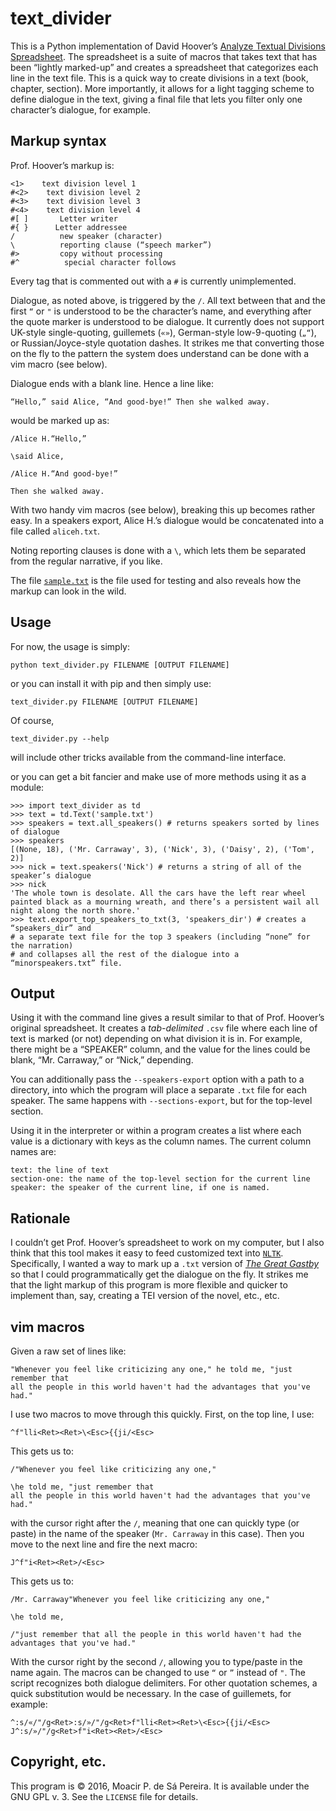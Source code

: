 # text_divider

This is a Python implementation of David Hoover’s [Analyze Textual Divisions
Spreadsheet](https://wp.nyu.edu/exceltextanalysis/analyzetextualdivisions/).
The spreadsheet is a suite of macros that takes text that has been “lightly
marked-up” and creates a spreadsheet that categorizes each line in the text
file. This is a quick way to create divisions in a text (book, chapter,
section). More importantly, it allows for a light tagging scheme to define
dialogue in the text, giving a final file that lets you filter only one
character’s dialogue, for example.

## Markup syntax

Prof. Hoover’s markup is:

```
<1>    text division level 1
#<2>    text division level 2
#<3>    text division level 3
#<4>    text division level 4
#[ ]       Letter writer
#{ }      Letter addressee
/          new speaker (character)
\          reporting clause (“speech marker”)
#>         copy without processing
#^          special character follows
```

Every tag that is commented out with a `#` is currently unimplemented. 

Dialogue, as noted above, is triggered by the `/`. All text between that and
the first `“` or `"` is understood to be the character’s name, and everything
after the quote marker is understood to be dialogue. It currently does not
support UK-style single-quoting, guillemets (`«»`), German-style low-9-quoting
(`„“`), or Russian/Joyce-style quotation dashes. It strikes me that converting
those on the fly to the pattern the system does understand can be done with a
vim macro (see below).

Dialogue ends with a blank line. Hence a line like:

```
“Hello,” said Alice, “And good-bye!” Then she walked away.
```

would be marked up as:

```
/Alice H.“Hello,”

\said Alice,

/Alice H.“And good-bye!”

Then she walked away.
```

With two handy vim macros (see below), breaking this up becomes rather easy. In a speakers
export, Alice H.’s dialogue would be concatenated into a file called
`aliceh.txt`.

Noting reporting clauses is done with a `\`, which lets them be separated from
the regular narrative, if you like.

The file
[`sample.txt`](https://github.com/muziejus/text_divider/blob/master/sample.txt)
is the file used for testing and also reveals how the markup can look in the
wild.

## Usage

For now, the usage is simply:

`python text_divider.py FILENAME [OUTPUT FILENAME]`

or you can install it with pip and then simply use:

`text_divider.py FILENAME [OUTPUT FILENAME]`

Of course,

`text_divider.py --help`

will include other tricks available from the command-line interface.

or you can get a bit fancier and make use of more methods using it as a module:

```
>>> import text_divider as td
>>> text = td.Text('sample.txt')
>>> speakers = text.all_speakers() # returns speakers sorted by lines of dialogue
>>> speakers
[(None, 18), ('Mr. Carraway', 3), ('Nick', 3), ('Daisy', 2), ('Tom', 2)]
>>> nick = text.speakers('Nick') # returns a string of all of the speaker’s dialogue
>>> nick
'The whole town is desolate. All the cars have the left rear wheel painted black as a mourning wreath, and there’s a persistent wail all night along the north shore.'
>>> text.export_top_speakers_to_txt(3, 'speakers_dir') # creates a “speakers_dir” and
# a separate text file for the top 3 speakers (including “none” for the narration)
# and collapses all the rest of the dialogue into a “minorspeakers.txt” file.
```

## Output

Using it with the command line gives a result similar to that of Prof. Hoover’s
original spreadsheet. It creates a *tab-delimited* `.csv` file where each line of text is
marked (or not) depending on what division it is in. For example, there might
be a “SPEAKER” column, and the value for the lines could be blank, “Mr. Carraway,” or
“Nick,” depending.

You can additionally pass the `--speakers-export` option with a path to a
directory, into which the program will place a separate `.txt` file for each
speaker. The same happens with `--sections-export`, but for the top-level section.

Using it in the interpreter or within a program creates a list where each value
is a dictionary with keys as the column names. The current column names are:

```
text: the line of text
section-one: the name of the top-level section for the current line
speaker: the speaker of the current line, if one is named.
```

## Rationale

I couldn’t get Prof. Hoover’s spreadsheet to work on my computer, but I also
think that this tool makes it easy to feed customized text into
[`NLTK`](http://www.nltk.org). Specifically, I wanted a way to mark up a `.txt`
version of *[The Great Gastby](http://gutenberg.net.au/ebooks02/0200041.txt)*
so that I could programmatically get the dialogue on the fly. It strikes me
that the light markup of this program is more flexible and quicker to implement
than, say, creating a TEI version of the novel, etc., etc. 

## vim macros

Given a raw set of lines like:

```
"Whenever you feel like criticizing any one," he told me, "just remember that
all the people in this world haven't had the advantages that you've had."
```

I use two macros to move through this quickly. First, on the top line, I use:

```
^f"lli<Ret><Ret>\<Esc>{{ji/<Esc> 
```

This gets us to:

```
/"Whenever you feel like criticizing any one," 

\he told me, "just remember that
all the people in this world haven't had the advantages that you've had."
```

with the cursor right after the `/`, meaning that one can quickly type (or
paste) in the name of the speaker (`Mr. Carraway` in this case). Then you move
to the next line and fire the next macro:

```
J^f"i<Ret><Ret>/<Esc>
```

This gets us to:

```
/Mr. Carraway"Whenever you feel like criticizing any one," 

\he told me, 

/"just remember that all the people in this world haven't had the advantages that you've had."
```

With the cursor right by the second `/`, allowing you to type/paste in the name
again. The macros can be changed to use `“` or `”` instead of `"`. The script
recognizes both dialogue delimiters. For other quotation schemes, a quick
substitution would be necessary. In the case of guillemets, for example:

```
^:s/«/"/g<Ret>:s/»/"/g<Ret>f"lli<Ret><Ret>\<Esc>{{ji/<Esc> 
J^:s/»/"/g<Ret>f"i<Ret><Ret>/<Esc>
```

## Copyright, etc.

This program is © 2016, Moacir P. de Sá Pereira. It is available under the GNU
GPL v. 3. See the `LICENSE` file for details.
